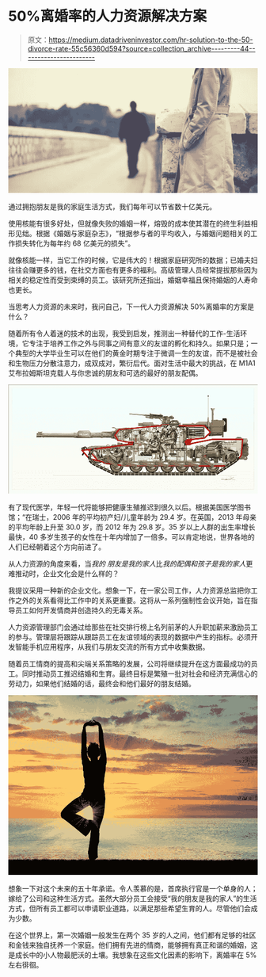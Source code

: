 # 50%离婚率的人力资源解决方案

> 原文：<https://medium.datadriveninvestor.com/hr-solution-to-the-50-divorce-rate-55c56360d594?source=collection_archive---------44----------------------->

![](img/93ed57b00b2a71342d44cfd5685ee71a.png)

通过拥抱朋友是我的家庭生活方式，我们每年可以节省数十亿美元。

使用核能有很多好处，但就像失败的婚姻一样，熔毁的成本使其潜在的终生利益相形见绌。根据《婚姻与家庭杂志》，“根据参与者的平均收入，与婚姻问题相关的工作损失转化为每年约 68 亿美元的损失”。

就像核能一样，当它工作的时候，它是伟大的！根据家庭研究所的数据；已婚夫妇往往会赚更多的钱，在社交方面也有更多的福利。高级管理人员经常提拔那些因为相关的稳定性而受到束缚的员工。该研究所还指出，婚姻幸福且保持婚姻的人寿命也更长。

当思考人力资源的未来时，我问自己，下一代人力资源解决 50%离婚率的方案是什么？

随着所有令人着迷的技术的出现，我受到启发，推测出一种替代的工作-生活环境，它专注于培养工作之外与同事之间有意义的友谊的孵化和持久。如果只是；一个典型的大学毕业生可以在他们的黄金时期专注于微调一生的友谊，而不是被社会和生物压力分散注意力，成双成对，繁衍后代。面对生活中最大的挑战，在 M1A1 艾布拉姆斯坦克载人与你忠诚的朋友和可选的最好的朋友配偶。

![](img/8e1f305b9aeb26f8b017cc027024fa14.png)

有了现代医学，年轻一代将能够把健康生殖推迟到很久以后。根据美国医学图书馆；“在瑞士，2006 年的平均初产妇/儿童年龄为 29.4 岁。在英国，2013 年母亲的平均年龄上升至 30.0 岁，而 2012 年为 29.8 岁。35 岁以上人群的出生率增长最快，40 多岁生孩子的女性在十年内增加了一倍多。可以肯定地说，世界各地的人们已经朝着这个方向前进了。

从人力资源的角度来看，当*我的* *朋友是我的家人*比*我的配偶和孩子是我的家人*更难推动时，企业文化会是什么样的？

我提议采用一种新的企业文化。想象一下，在一家公司工作，人力资源总监把你工作之外的关系看得比工作中的关系更重要。这将从一系列强制性会议开始，旨在指导员工如何开发情商并创造持久的无毒关系。

人力资源管理部门会通过给那些在社交排行榜上名列前茅的人升职加薪来激励员工的参与。管理层将跟踪从跟踪员工在友谊领域的表现的数据中产生的指标。必须开发智能手机应用程序，从我们与朋友交流的所有方式中收集数据。

随着员工情商的提高和尖端关系策略的发展，公司将继续提升在这方面最成功的员工。同时推动员工推迟结婚和生育。最终目标是繁殖一批对社会和经济充满信心的劳动力，如果他们结婚的话，最终会和他们最好的朋友结婚。

![](img/780f7580df4073c0d4792849bea28054.png)

想象一下对这个未来的五十年承诺。令人羡慕的是，首席执行官是一个单身的人；嫁给了公司和这种生活方式。虽然大部分员工会接受“我的朋友是我的家人”的生活方式，但所有员工都可以申请职业道路，以满足那些希望生育的人。尽管他们会成为少数。

在这个世界上，第一次婚姻一般发生在两个 35 岁的人之间，他们都有足够的社区和金钱来独自抚养一个家庭。他们拥有先进的情商，能够拥有真正和谐的婚姻，这是成长中的小人物最肥沃的土壤。我想象在这些文化因素的影响下，离婚率在 5%左右徘徊。
